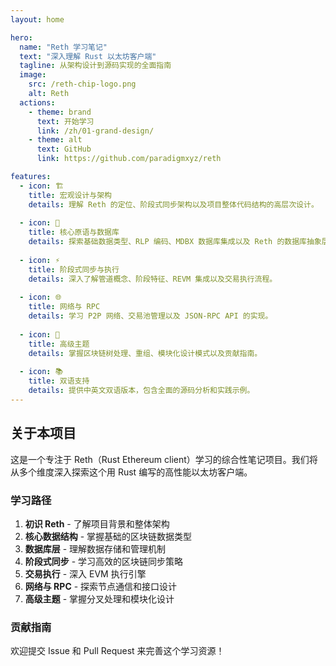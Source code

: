 ```yaml
---
layout: home

hero:
  name: "Reth 学习笔记"
  text: "深入理解 Rust 以太坊客户端"
  tagline: 从架构设计到源码实现的全面指南
  image:
    src: /reth-chip-logo.png
    alt: Reth
  actions:
    - theme: brand
      text: 开始学习
      link: /zh/01-grand-design/
    - theme: alt
      text: GitHub
      link: https://github.com/paradigmxyz/reth

features:
  - icon: 🏗️
    title: 宏观设计与架构
    details: 理解 Reth 的定位、阶段式同步架构以及项目整体代码结构的高层次设计。
  
  - icon: 🧱
    title: 核心原语与数据库
    details: 探索基础数据类型、RLP 编码、MDBX 数据库集成以及 Reth 的数据库抽象层。
  
  - icon: ⚡
    title: 阶段式同步与执行
    details: 深入了解管道概念、阶段特征、REVM 集成以及交易执行流程。
  
  - icon: 🌐
    title: 网络与 RPC
    details: 学习 P2P 网络、交易池管理以及 JSON-RPC API 的实现。
  
  - icon: 🔧
    title: 高级主题
    details: 掌握区块链树处理、重组、模块化设计模式以及贡献指南。
  
  - icon: 📚
    title: 双语支持
    details: 提供中英文双语版本，包含全面的源码分析和实践示例。
---
```


## 关于本项目

这是一个专注于 Reth（Rust Ethereum client）学习的综合性笔记项目。我们将从多个维度深入探索这个用 Rust 编写的高性能以太坊客户端。

### 学习路径

1. **初识 Reth** - 了解项目背景和整体架构
2. **核心数据结构** - 掌握基础的区块链数据类型
3. **数据库层** - 理解数据存储和管理机制
4. **阶段式同步** - 学习高效的区块链同步策略
5. **交易执行** - 深入 EVM 执行引擎
6. **网络与 RPC** - 探索节点通信和接口设计
7. **高级主题** - 掌握分叉处理和模块化设计

### 贡献指南

欢迎提交 Issue 和 Pull Request 来完善这个学习资源！